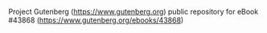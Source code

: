 Project Gutenberg (https://www.gutenberg.org) public repository for eBook #43868 (https://www.gutenberg.org/ebooks/43868)
